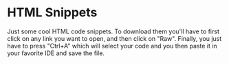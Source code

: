 # HTML Snippets
Just some cool HTML code snippets. To download them you'll have to first click on any link you want to open, and then click on "Raw". Finally, you just have to press "Ctrl+A" which will select your code and you then paste it in your favorite IDE and save the file.
